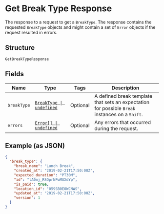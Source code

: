 
# Get Break Type Response

The response to a request to get a `BreakType`. The response contains
the requested `BreakType` objects and might contain a set of `Error` objects if
the request resulted in errors.

## Structure

`GetBreakTypeResponse`

## Fields

| Name | Type | Tags | Description |
|  --- | --- | --- | --- |
| `breakType` | [`BreakType \| undefined`](../../doc/models/break-type.md) | Optional | A defined break template that sets an expectation for possible `Break`<br>instances on a `Shift`. |
| `errors` | [`Error[] \| undefined`](../../doc/models/error.md) | Optional | Any errors that occurred during the request. |

## Example (as JSON)

```json
{
  "break_type": {
    "break_name": "Lunch Break",
    "created_at": "2019-02-21T17:50:00Z",
    "expected_duration": "PT30M",
    "id": "lA0mj_RSOprNPwMUXdYp",
    "is_paid": true,
    "location_id": "059SB0E0WCNWS",
    "updated_at": "2019-02-21T17:50:00Z",
    "version": 1
  }
}
```

